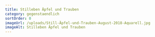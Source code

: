 ```yaml
---
title: Stilleben Äpfel und Trauben
category: gegenstaendlich
sortOrder: 0
imageUrl: /uploads/Still-Äpfel-und-Trauben-August-2018-Aquarell.jpg
imageAlt: Stilleben Äpfel und Trauben
---
```

